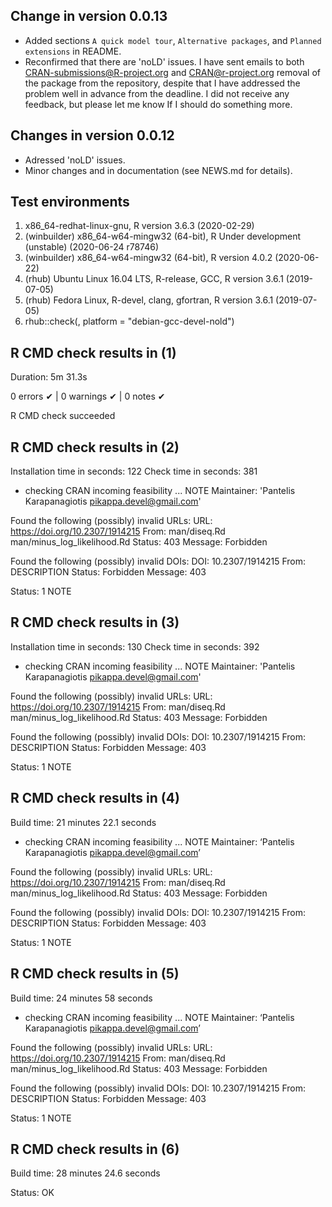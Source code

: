 ## Change in version 0.0.13
- Added sections `A quick model tour`, `Alternative packages`, and `Planned extensions` in README.
- Reconfirmed that there are 'noLD' issues. I have sent emails to both CRAN-submissions@R-project.org and CRAN@r-project.org removal of the package from the repository, despite that I have addressed the problem well in advance from the deadline. I did not receive any feedback, but please let me know If I should do something more.

## Changes in version 0.0.12
- Adressed 'noLD' issues.
- Minor changes and in documentation (see NEWS.md for details). 

## Test environments
1. x86_64-redhat-linux-gnu, R version 3.6.3 (2020-02-29)
2. (winbuilder) x86_64-w64-mingw32 (64-bit), R Under development (unstable) (2020-06-24 r78746)
3. (winbuilder) x86_64-w64-mingw32 (64-bit), R version 4.0.2 (2020-06-22)
4. (rhub) Ubuntu Linux 16.04 LTS, R-release, GCC, R version 3.6.1 (2019-07-05)
5. (rhub) Fedora Linux, R-devel, clang, gfortran, R version 3.6.1 (2019-07-05)
6. rhub::check(, platform = "debian-gcc-devel-nold")

## R CMD check results in (1)
Duration: 5m 31.3s

0 errors ✔ | 0 warnings ✔ | 0 notes ✔

R CMD check succeeded

## R CMD check results in (2)
Installation time in seconds: 122
Check time in seconds: 381

* checking CRAN incoming feasibility ... NOTE
Maintainer: 'Pantelis Karapanagiotis <pikappa.devel@gmail.com>'

Found the following (possibly) invalid URLs:
  URL: https://doi.org/10.2307/1914215
    From: man/diseq.Rd
          man/minus_log_likelihood.Rd
    Status: 403
    Message: Forbidden

Found the following (possibly) invalid DOIs:
  DOI: 10.2307/1914215
    From: DESCRIPTION
    Status: Forbidden
    Message: 403

Status: 1 NOTE

## R CMD check results in (3)
Installation time in seconds: 130
Check time in seconds: 392

* checking CRAN incoming feasibility ... NOTE
Maintainer: 'Pantelis Karapanagiotis <pikappa.devel@gmail.com>'

Found the following (possibly) invalid URLs:
  URL: https://doi.org/10.2307/1914215
    From: man/diseq.Rd
          man/minus_log_likelihood.Rd
    Status: 403
    Message: Forbidden

Found the following (possibly) invalid DOIs:
  DOI: 10.2307/1914215
    From: DESCRIPTION
    Status: Forbidden
    Message: 403

Status: 1 NOTE

## R CMD check results in (4)
Build time:	21 minutes 22.1 seconds

* checking CRAN incoming feasibility ... NOTE
Maintainer: ‘Pantelis Karapanagiotis <pikappa.devel@gmail.com>’

Found the following (possibly) invalid URLs:
  URL: https://doi.org/10.2307/1914215
    From: man/diseq.Rd
          man/minus_log_likelihood.Rd
    Status: 403
    Message: Forbidden

Found the following (possibly) invalid DOIs:
  DOI: 10.2307/1914215
    From: DESCRIPTION
    Status: Forbidden
    Message: 403

Status: 1 NOTE

## R CMD check results in (5)
Build time:	24 minutes 58 seconds

* checking CRAN incoming feasibility ... NOTE
Maintainer: ‘Pantelis Karapanagiotis <pikappa.devel@gmail.com>’

Found the following (possibly) invalid URLs:
  URL: https://doi.org/10.2307/1914215
    From: man/diseq.Rd
          man/minus_log_likelihood.Rd
    Status: 403
    Message: Forbidden

Found the following (possibly) invalid DOIs:
  DOI: 10.2307/1914215
    From: DESCRIPTION
    Status: Forbidden
    Message: 403

Status: 1 NOTE

## R CMD check results in (6)
Build time:	28 minutes 24.6 seconds

Status: OK
